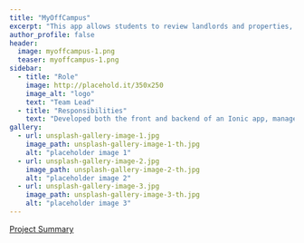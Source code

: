 ```yaml
---
title: "MyOffCampus"
excerpt: "This app allows students to review landlords and properties, search for somewhere they're interested in living, or save a landlord or location for later."
author_profile: false
header:
  image: myoffcampus-1.png
  teaser: myoffcampus-1.png
sidebar:
  - title: "Role"
    image: http://placehold.it/350x250
    image_alt: "logo"
    text: "Team Lead"
  - title: "Responsibilities"
    text: "Developed both the front and backend of an Ionic app, managed the team, and communicated regularly with business partners."
gallery:
  - url: unsplash-gallery-image-1.jpg
    image_path: unsplash-gallery-image-1-th.jpg
    alt: "placeholder image 1"
  - url: unsplash-gallery-image-2.jpg
    image_path: unsplash-gallery-image-2-th.jpg
    alt: "placeholder image 2"
  - url: unsplash-gallery-image-3.jpg
    image_path: unsplash-gallery-image-3-th.jpg
    alt: "placeholder image 3"
---
```


<a href="../../files/myoffcampus-report.pdf">Project Summary</a>
